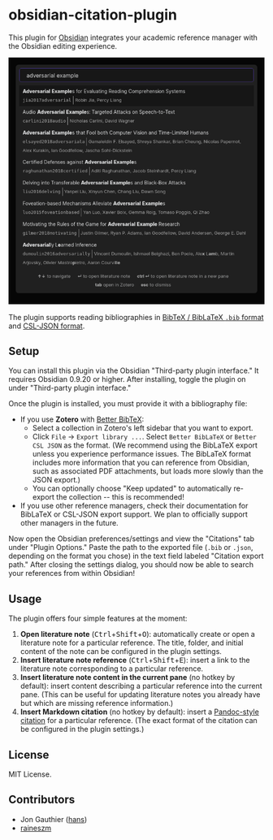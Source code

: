 # obsidian-citation-plugin

This plugin for [Obsidian](https://obsidian.md) integrates your academic reference manager with the Obsidian editing experience.

![](screenshot.png)

The plugin supports reading bibliographies in [BibTeX / BibLaTeX `.bib` format][4] and [CSL-JSON format][1].

## Setup

You can install this plugin via the Obsidian "Third-party plugin interface." It requires Obsidian 0.9.20 or higher.
After installing, toggle the plugin on under "Third-party plugin interface."

Once the plugin is installed, you must provide it with a bibliography file:

- If you use **Zotero** with [Better BibTeX][2]:
  - Select a collection in Zotero's left sidebar that you want to export.
  - Click `File` -> `Export library ...`. Select `Better BibLaTeX` or `Better CSL JSON` as the format. (We recommend using the BibLaTeX export unless you experience performance issues. The BibLaTeX format includes more information that you can reference from Obsidian, such as associated PDF attachments, but loads more slowly than the JSON export.)
  - You can optionally choose "Keep updated" to automatically re-export the collection -- this is recommended!
- If you use other reference managers, check their documentation for BibLaTeX or CSL-JSON export support. We plan to officially support other managers in the future.

Now open the Obsidian preferences/settings and view the "Citations" tab under "Plugin Options." Paste the path to the exported file (`.bib` or `.json`, depending on the format you chose) in the text field labeled "Citation export path." After closing the settings dialog, you should now be able to search your references from within Obsidian!

## Usage

The plugin offers four simple features at the moment:

1. **Open literature note** (<kbd>Ctrl</kbd>+<kbd>Shift</kbd>+<kbd>O</kbd>): automatically create or open a literature note for a particular reference. The title, folder, and initial content of the note can be configured in the plugin settings.
2. **Insert literature note reference** (<kbd>Ctrl</kbd>+<kbd>Shift</kbd>+<kbd>E</kbd>): insert a link to the literature note corresponding to a particular reference.
3. **Insert literature note content in the current pane** (no hotkey by default): insert content describing a particular reference into the current pane. (This can be useful for updating literature notes you already have but which are missing reference information.)
4. **Insert Markdown citation** (no hotkey by default): insert a [Pandoc-style citation][3] for a particular reference. (The exact format of the citation can be configured in the plugin settings.)

## License

MIT License.

## Contributors

- Jon Gauthier ([hans](https://github.com/hans))
- [raineszm](https://github.com/raineszm)

[1]: https://github.com/citation-style-language/schema#csl-json-schema
[2]: https://retorque.re/zotero-better-bibtex/
[3]: https://pandoc.org/MANUAL.html#extension-citations
[4]: http://www.bibtex.org/
